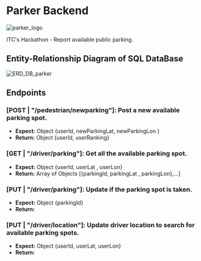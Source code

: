# Parker Backend

![parker_logo](https://res.cloudinary.com/imgpetapp/image/upload/c_thumb,w_200,g_face/v1641979149/Parker_Logo_malwib.png)

ITC's Hackathon - Report available public parking.


## Entity-Relationship Diagram of SQL DataBase


![ERD_DB_parker](https://res.cloudinary.com/imgpetapp/image/upload/v1641979934/WhatsApp_Image_2022-01-11_at_5.48.24_PM_iykcgu.jpg)

## Endpoints


### [POST | "/pedestrian/newparking"]: Post a new available parking spot.

- **Expect:** Object {userId, newParkingLat, newParkingLon }
- **Return:** Object {userId, userRanking}

### [GET | "/driver/parking"]: Get all the available parking spot.

- **Expect:** Object {userId, userLat , userLon}
- **Return:** Array of Objects [{parkingId, parkingLat , parkingLon},...]

### [PUT | "/driver/parking"]: Update if the parking spot is taken.

- **Expect:** Object {parkingId}
- **Return:** 

### [PUT | "/driver/location"]: Update driver location to search for available parking spots.

- **Expect:** Object {userId, userLat, userLon}
- **Return:** 
